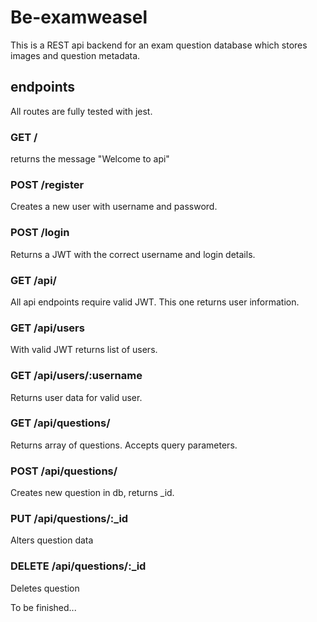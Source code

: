 # Be-examweasel

This is a REST api backend for an exam question database which stores images and question metadata.

## endpoints

All routes are fully tested with jest.

### GET /
returns the message "Welcome to api"

### POST /register
Creates a new user with username and password.

### POST /login
Returns a JWT with the correct username and login details.

### GET /api/
All api endpoints require valid JWT.
This one returns user information.

### GET /api/users
With valid JWT returns list of users.

### GET /api/users/:username
Returns user data for valid user.

### GET /api/questions/
Returns array of questions. Accepts query parameters.

### POST /api/questions/
Creates new question in db, returns \_id.

### PUT /api/questions/:\_id
Alters question data

### DELETE /api/questions/:\_id
Deletes question

To be finished...
